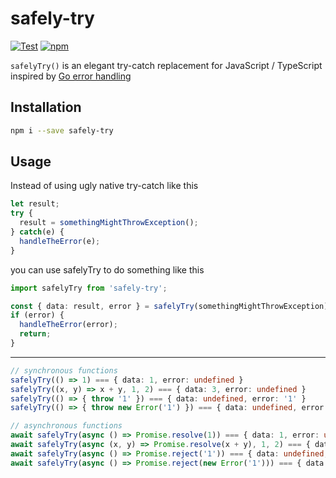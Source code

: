 # safely-try

[![Test](https://github.com/jeeyo/safely-try/actions/workflows/test.yml/badge.svg)](https://github.com/jeeyo/safely-try/actions/workflows/test.yml)
[![npm](https://img.shields.io/npm/v/safely-try.svg)](https://www.npmjs.com/package/safely-try)

`safelyTry()` is an elegant try-catch replacement for JavaScript / TypeScript inspired by [Go error handling](https://go.dev/blog/error-handling-and-go)

## Installation

```bash
npm i --save safely-try
```

## Usage

Instead of using ugly native try-catch like this

```typescript
let result;
try {
  result = somethingMightThrowException();
} catch(e) {
  handleTheError(e);
}
```

you can use safelyTry to do something like this

```typescript
import safelyTry from 'safely-try';

const { data: result, error } = safelyTry(somethingMightThrowException);
if (error) {
  handleTheError(error);
  return;
}
```

---

```typescript
// synchronous functions
safelyTry(() => 1) === { data: 1, error: undefined }
safelyTry((x, y) => x + y, 1, 2) === { data: 3, error: undefined }
safelyTry(() => { throw '1' }) === { data: undefined, error: '1' }
safelyTry(() => { throw new Error('1') }) === { data: undefined, error: Error('1') }

// asynchronous functions
await safelyTry(async () => Promise.resolve(1)) === { data: 1, error: undefined }
await safelyTry(async (x, y) => Promise.resolve(x + y), 1, 2) === { data: 3, error: undefined }
await safelyTry(async () => Promise.reject('1')) === { data: undefined, error: '1' }
await safelyTry(async () => Promise.reject(new Error('1'))) === { data: undefined, error: Error('1') }
```
